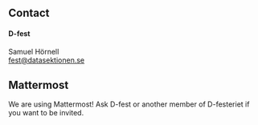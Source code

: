## Contact

#### D-fest

Samuel Hörnell</br>
[fest@datasektionen.se](mailto:fest@datasektionen.se)

## Mattermost

We are using Mattermost! Ask D-fest or another member of D-festeriet if you want to be invited.
